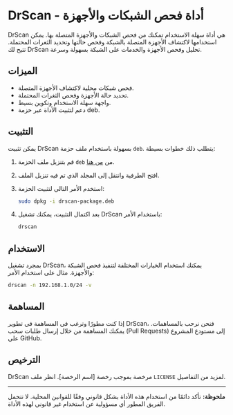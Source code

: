 # DrScan - أداة فحص الشبكات والأجهزة

DrScan هي أداة سهلة الاستخدام تمكنك من فحص الشبكات والأجهزة المتصلة بها. يمكن استخدامها لاكتشاف الأجهزة المتصلة بالشبكة وفحص حالتها وتحديد الثغرات المحتملة. تتيح لك DrScan تحليل وفحص الأجهزة والخدمات على الشبكة بسهولة وسرعة.

## الميزات

- فحص شبكات محلية لاكتشاف الأجهزة المتصلة.
- تحديد حالة الأجهزة وفحص الثغرات المحتملة.
- واجهة سهلة الاستخدام وتكوين بسيط.
- دعم لتثبيت الأداة عبر حزمة deb.

## التثبيت

يمكن تثبيت DrScan بسهولة باستخدام ملف حزمة `deb`. يتطلب ذلك خطوات بسيطة:

1. قم بتنزيل ملف الحزمة `deb` من [من هنا](https://github.com/DrDataYE/DrScan/blob/main/python3-drscan_1.0.0-1_all.deb).
2. افتح الطرفية وانتقل إلى المجلد الذي تم فيه تنزيل الملف.
3. استخدم الأمر التالي لتثبيت الحزمة:
   
   ```bash
   sudo dpkg -i drscan-package.deb

4. بعد اكتمال التثبيت، يمكنك تشغيل DrScan باستخدام الأمر:
   
   ```bash
   drscan
   ```

## الاستخدام

بمجرد تشغيل DrScan، يمكنك استخدام الخيارات المختلفة لتنفيذ فحص الشبكة والأجهزة. مثال على استخدام الأمر:

```bash
drscan -n 192.168.1.0/24 -v
```

## المساهمة

إذا كنت مطورًا وترغب في المساهمة في تطوير DrScan، فنحن نرحب بالمساهمات. يمكنك المساهمة من خلال إرسال طلبات سحب (Pull Requests) إلى مستودع المشروع على GitHub.

## الترخيص

DrScan مرخصة بموجب رخصة [اسم الرخصة]. انظر ملف `LICENSE` لمزيد من التفاصيل.

---

**ملحوظة:** تأكد دائمًا من استخدام هذه الأداة بشكل قانوني وفقًا للقوانين المحلية. لا تتحمل الفريق المطور أي مسؤولية عن استخدام غير قانوني لهذه الأداة.
```

